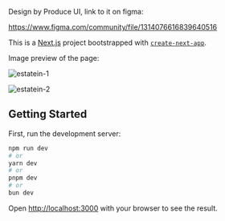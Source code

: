 Design by Produce UI, link to it on figma:

https://www.figma.com/community/file/1314076616839640516

This is a [Next.js](https://nextjs.org/) project bootstrapped with [`create-next-app`](https://github.com/vercel/next.js/tree/canary/packages/create-next-app).

Image preview of the page:

![estatein-1](https://github.com/cark316/EstateinLandingPage/assets/134771426/f812fad6-5400-42fc-832b-ea1387481bb6)

![estatein-2](https://github.com/cark316/EstateinLandingPage/assets/134771426/0db50976-a09f-4861-a975-765e111ed398)


## Getting Started

First, run the development server:

```bash
npm run dev
# or
yarn dev
# or
pnpm dev
# or
bun dev
```

Open [http://localhost:3000](http://localhost:3000) with your browser to see the result.
